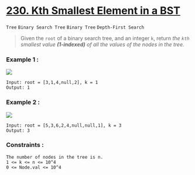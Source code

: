 # [230. Kth Smallest Element in a BST](https://leetcode.com/problems/kth-smallest-element-in-a-bst/ "LeedCode")
`Tree` `Binary Search Tree` `Binary Tree` `Depth-First Search`
> Given the `root` of a binary search tree, and an integer `k`, return *the `kth` smallest value **(1-indexed)** of all the values of the nodes in the tree.*

### Example 1 :
<img src="https://assets.leetcode.com/uploads/2021/01/28/kthtree1.jpg">

    Input: root = [3,1,4,null,2], k = 1
    Output: 1
    
### Example 2 :
<img src="https://assets.leetcode.com/uploads/2021/01/28/kthtree2.jpg">

    Input: root = [5,3,6,2,4,null,null,1], k = 3
    Output: 3
    
### Constraints :
    The number of nodes in the tree is n.
    1 <= k <= n <= 10^4
    0 <= Node.val <= 10^4
